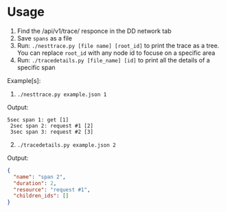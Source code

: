 # Usage

1. Find the /api/v1/trace/ responce in the DD network tab
2. Save `spans` as a file
3. Run: `./nesttrace.py [file name] [root_id]` to print the trace as a tree. You can replace `root_id` with any node id to focuse on a specific area
4. Run: `./tracedetails.py [file_name] [id]` to print all the details of a specific span

Example[s]:
1. `./nesttrace.py example.json 1`

Output:
```
5sec span 1: get [1]
 2sec span 2: request #1 [2]
 3sec span 3: request #2 [3]
```

2. `./tracedetails.py example.json 2`

Output:
```json
{
  "name": "span 2",
  "duration": 2,
  "resource": "request #1",
  "children_ids": []
}
```
